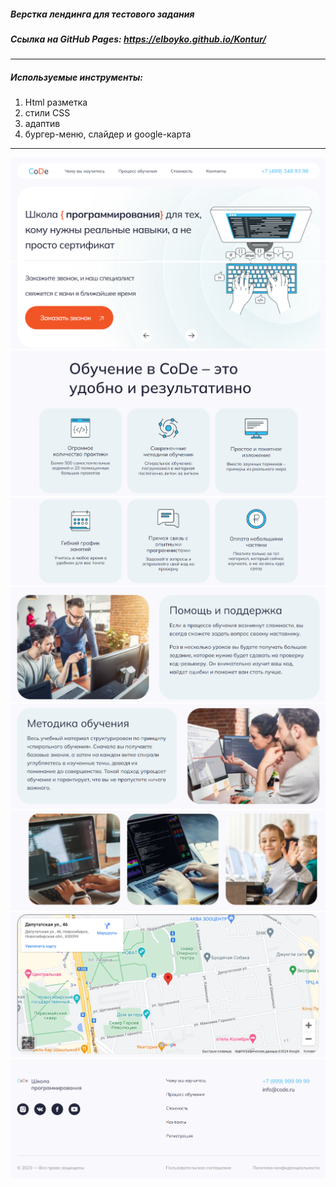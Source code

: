 ##### Верстка лендинга для тестового задания

##### Ссылка на GitHub Pages: https://elboyko.github.io/Kontur/

---

##### Используемые инструменты:

1. Html разметка
2. стили CSS
3. адаптив
4. бургер-меню, слайдер и google-карта

---

![](./images/readme/kontur1.png)
![](./images/readme/kontur2.png)
![](./images/readme/kontur3.png)
![](./images/readme/kontur4.png)
![](./images/readme/kontur5.png)
![](./images/readme/kontur6.png)
![](./images/readme/kontur7.png)
![](./images/readme/kontur8.png)
![](./images/readme/kontur9.png)
